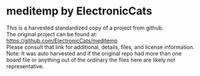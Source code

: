 
# meditemp by ElectronicCats  
This is a harvested standardized copy of a project from github.  
The original project can be found at:  
https://github.com/ElectronicCats/meditemp  
Please consult that link for additional, details, files, and license information.  
Note: It was auto harvested and if the original repo had more than one board file or anything out of the ordinary the files here are likely not representative.  
    